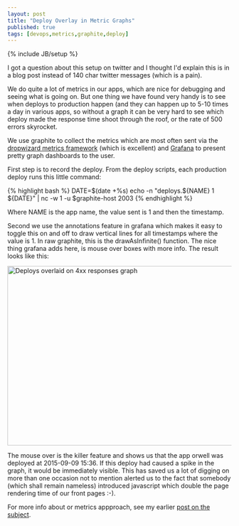 ```yaml
---
layout: post
title: "Deploy Overlay in Metric Graphs"
published: true
tags: [devops,metrics,graphite,deploy]
---
```

{% include JB/setup %}

I got a question about this setup on twitter and I thought I'd explain this is in a blog post instead of 140 char twitter messages (which is a pain). 

We do quite a lot of metrics in our apps, which are nice for debugging and seeing what is going on. But one thing we have found very handy is to see when deploys to production happen (and they can happen up to 5-10 times a day in various apps, so without a graph it can be very hard to see which deploy made the response time shoot through the roof, or the rate of 500 errors skyrocket. 

We use graphite to collect the metrics which are most often sent via the [dropwizard metrics framework](https://github.com/dropwizard/metrics) (which is excellent) and [Grafana](http://grafana.org/) to present pretty graph dashboards to the user. 

First step is to record the deploy. From the deploy scripts, each production deploy runs this little command:

{% highlight bash %}
DATE=$(date +%s)
echo -n "deploys.${NAME} 1 ${DATE}" | nc -w 1 -u $graphite-host 2003
{% endhighlight %}

Where NAME is the app name, the value sent is 1 and then the timestamp. 

Second we use the annotations feature in grafana which makes it easy to toggle this on and off to draw vertical lines for all timestamps where the value is 1. In raw graphite, this is the drawAsInfinite() function. The nice thing grafana adds here, is mouse over boxes with more info. The result looks like this:

<img src="../../../images/deploy-overlay.png" width="800" height="404" alt="Deploys overlaid on 4xx responses graph"/>

The mouse over is the killer feature and shows us that the app orwell was deployed at 2015-09-09 15:36. If this deploy had caused a spike in the graph, it would be immediately visible. This has saved us a lot of digging on more than one occasion not to mention alerted us to the fact that somebody (which shall remain nameless) introduced javascript which double the page rendering time of our front pages :-).

For more info about or metrics appproach, see my earlier [post on the subject](http://blog.knuthaugen.no/2013/10/the-metrics-initiative/). 
